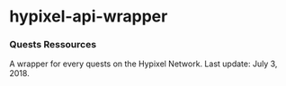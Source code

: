 # hypixel-api-wrapper
### Quests Ressources
A wrapper for every quests on the Hypixel Network. Last update: July 3, 2018.

